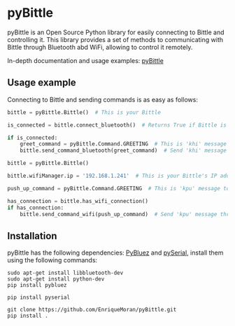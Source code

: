 # pyBittle

pyBittle is an Open Source Python library for easily connecting to Bittle and controlling it.
This library provides a set of methods to communicating with Bittle through Bluetooth abd WiFi, allowing to control it remotely.

In-depth documentation and usage examples: [pyBittle](https://enriquemoran95.gitbook.io/pybittle/)


## Usage example

Connecting to Bittle and sending commands is as easy as follows:

```python
bittle = pyBittle.Bittle()  # This is your Bittle

is_connected = bittle.connect_bluetooth()  # Returns True if Bittle is connected to your computer

if is_connected:
    greet_command = pyBittle.Command.GREETING  # This is 'khi' message to be sent
    bittle.send_command_bluetooth(greet_command)  # Send 'khi' message through Bluetooth
```

```python
bittle = pyBittle.Bittle()

bittle.wifiManager.ip = '192.168.1.241'  # This is your Bittle's IP address

push_up_command = pyBittle.Command.GREETING  # This is 'kpu' message to be sent

has_connection = bittle.has_wifi_connection()
if has_connection:
    bittle.send_command_wifi(push_up_command)  # Send 'kpu' message through WiFi
```

## Installation

pyBittle has the following dependencies: [PyBluez](https://github.com/pybluez/pybluez) and [pySerial](https://github.com/pyserial/pyserial), install them using the following commands:

```
sudo apt-get install libbluetooth-dev
sudo apt-get install python-dev
pip install pybluez

pip install pyserial

git clone https://github.com/EnriqueMoran/pyBittle.git
pip install .
```